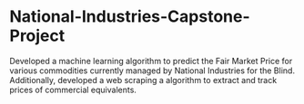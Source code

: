 # National-Industries-Capstone-Project
Developed a machine learning algorithm to predict the Fair Market Price for various commodities currently managed by National Industries for the Blind. Additionally, developed a web scraping a algorithm to extract and track prices of commercial equivalents.

